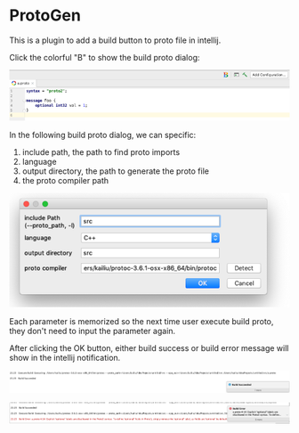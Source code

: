 # ProtoGen

This is a plugin to add a build button to proto file in intellij.

Click the colorful "B" to show the build proto dialog:

![alt text](image/build_button.png "Build proto button")

In the following build proto dialog, we can specific:

1) include path, the path to find proto imports
2) language
3) output directory, the path to generate the proto file
4) the proto compiler path

![alt text](image/build_dialog.png "Build proto dialog")

Each parameter is memorized so the next time user execute build proto, they don't need to input the 
parameter again. 

After clicking the OK button, either build success or build error message will show in the intellij 
notification.

![alt text](image/build_succeed.png "Build succeed")

![alt text](image/build_error.png "Build error")
